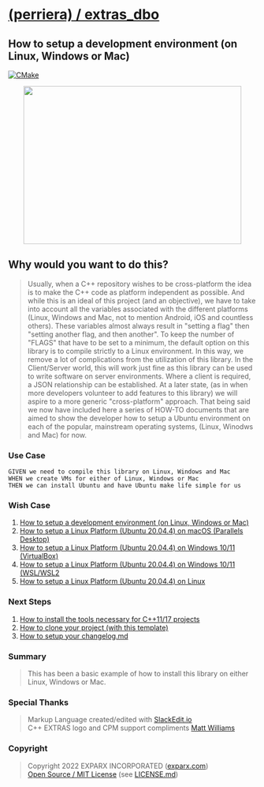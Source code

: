 
# [(perriera) / extras_dbo](https://github.com/perriera/extras_dbo)

## How to setup a development environment (on Linux, Windows or Mac)

[![CMake](https://github.com/mattcoding4days/extras/actions/workflows/cmake.yml/badge.svg?branch=dev)](https://github.com/mattcoding4days/extras/actions/workflows/cmake.yml)

<div align="center">
  <img width="442" height="320" src="../assets/extras.png">
  <br>
</div>

## Why would you want to do this?

> Usually, when a C++ repository wishes to be cross-platform the idea is to make the C++ code as platform independent as possible. And while this is an ideal of this project (and an objective), we have to take into account all the variables associated with the different platforms (Linux, Windows and Mac, not to mention Android, iOS and countless others). These variables almost always result in "setting a flag" then "setting another flag, and then another". To keep the number of "FLAGS" that have to be set to a minimum, the default option on this library is to compile strictly to a Linux environment. In this way, we remove a lot of complications from the utilization of this library. In the Client/Server world, this will work just fine as this library can be used to write software on server environments. Where a client is required, a JSON relationship can be established. At a later state, (as in when more developers volunteer to add features to this library) we will aspire to a more generic "cross-platform" approach.  That being said we now have included here a series of HOW-TO documents that are aimed to show the developer how to setup a Ubuntu environment on each of the popular, mainstream operating systems, (Linux, Winodws and Mac) for now. 

### Use Case
	GIVEN we need to compile this library on Linux, Windows and Mac
	WHEN we create VMs for either of Linux, Windows or Mac
	THEN we can install Ubuntu and have Ubuntu make life simple for us

### Wish Case

 1. [How to setup a development environment (on Linux, Windows or Mac)](https://github.com/perriera/extras_dbo/blob/dev/docs/ENVIRONMENT.md)
 2. [How to setup a Linux Platform (Ubuntu 20.04.4) on macOS (Parallels Desktop)](https://github.com/perriera/extras_dbo/blob/dev/docs/ubuntu/macos/parallels/MACOS.md)
 3. [How to setup a Linux Platform (Ubuntu 20.04.4) on Windows 10/11 (VirtualBox)](https://github.com/perriera/extras_dbo/blob/dev/docs/VIRTUALBOX.md)
 4. [How to setup a Linux Platform (Ubuntu 20.04.4) on Windows 10/11 (WSL/WSL2](https://github.com/perriera/extras_dbo/blob/dev/docs/WSLWSL2.md)
 5. [How to setup a Linux Platform (Ubuntu 20.04.4) on Linux](https://github.com/perriera/extras_dbo/blob/dev/docs/LINUX.md)

### Next Steps
 1. [How to install the tools necessary for C++11/17 projects](https://github.com/perriera/extras_dbo/blob/dev/docs/INSTALL.md)
 2. [How to clone your project (with this template)](https://github.com/perriera/extras_dbo/blob/dev/docs/CLONE.md)
 3. [How to setup your changelog.md](https://github.com/perriera/extras_dbo/blob/dev/docs/CHANGELOG.md)

### Summary 
> This has been a basic example of how to install this library on either Linux, Windows or Mac. 
### Special Thanks
> Markup Language created/edited with [SlackEdit.io](https://stackedit.io/app#)<br/>
> C++ EXTRAS logo and CPM support compliments [Matt Williams](https://github.com/mattcoding4days/cmake-starter#)<br/>

### Copyright
> Copyright 2022 EXPARX INCORPORATED ([exparx.com](https://www.exparx.com/))<br/>
> [Open Source / MIT License](https://opensource.org/licenses/MIT) (see [LICENSE.md](https://github.com/perriera/extras_dbo/blob/dev/LICENSE.md))<br/>

